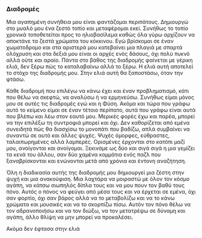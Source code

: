 ### Διαδρομές

Μια αγαπημένη συνήθεια μου είναι φαντάζομαι περιπάτους.
Δημιουργώ στο μυαλό μου ένα ζεστό τοπίο και μεταφέρομαι εκεί.
Συνήθως το τοπίο χρονικά τοποθετείται προς το ηλιοβασίλεμα
καθώς όλα γύρω αρχίζουν να αποκτάνε τα ζεστά χρώματα του κόκκινου.
Εγώ βρίσκομαι σε έναν χωματοδρομο και στα αριστερά μου κατεβαίνει μια πλαγιά
με σπαρτά ολόχρυση και στα δεξιά μου είναι οι αρχές ενός δάσους, όχι πολύ πυκνό
αλλά ούτε και αραίο. Πάντα στο βάθος της διαδρομής φαίνεται με γέρικη ελιά,
δεν ξέρω πώς το καταλαβαίνω αλλά το ξέρω. Η ελιά αυτή αποτελεί το στόχο της
διαδρομής μου. Στην ελιά αυτή θα ξαποστάσω, όταν την φτάσω.

Κάθε διαδρομή που επιλέγω να κάνω έχει και έναν προβληματισμό, κάτι που θέλω να σκεφτώ, να αναλύσω ή να ερμηνεύσω. Συνήθως είμαι μόνος μου σε αυτές τις διαδρομές
εγώ και η Φύση. Ακόμα και τώρα που γράφω αυτό το κείμενο είμαι σε έναν τέτοιο περίπατο, αυτά που γράφω είναι αυτά που βλέπω και λέω στον εαυτό μου. Μερικές φορές έχω και παρέα, μπορεί να την επιλέξω τη συντροφιά μπορεί και όχι. Δεν καθορίζεται από εμένα συνειδητά πώς θα διασχίσω το μονοπάτι που βαδίζω, απλά συμβαίνει να συναντώ σε αυτό και άλλες ψυχές. Ψυχές όμορφες, εύθραστες, ταλαιπωρημένες αλλά λαμπερές. Ορισμένες έρχονται στο κατόπι μαζί μου, ανοίγονται και ανοίγομαι. Ξεκινάμε ως δύο και σιγά σιγά η μια γεμίζει τα κενά του άλλου, σαν δύο χαμένα κομμάτια ενός παζλ που ξαναβρίσκονται και ενώνονται μετά από χρόνια και έντονη αναζήτηση.

Όλη η διαδικασία αυτής της διαδρομής μου δημιουργεί μια ζέστη στην ψυχή και μια ανακούφιση. Μια λαχτάρα να μοιραστώ με όλον τον κόσμο αγάπη, να κάτσω σιωπηλός δίπλα τους και να μου πουν τον βαθύ τους πόνο. Αυτός ο πόνος να φεύγει από μέσα τους και να έρχεται σε εμένα, όχι σαν φορτίο, όχι σαν βάρος αλλά να το μεταβολίζω και να το κάνω χρώματα και μουσικές και να το σκορπίζω πίσω. Αυτόν τον πόνο θέλω να τον αδρανοποιήσω και να τον διώξω, να τον μετατρέψω σε δύναμη και αγάπη, άλλο θλίψη να μην μπορεί να προκαλέσει.



Ακόμα δεν έφτασα στην ελιά
